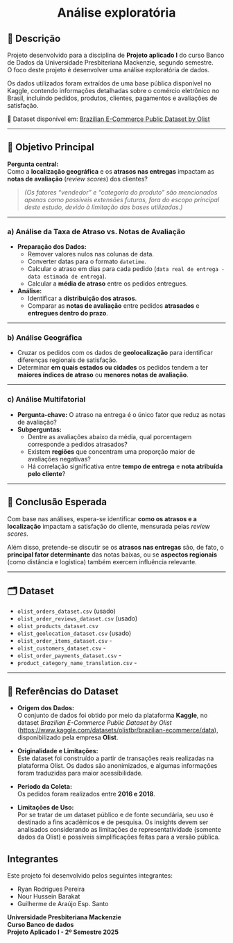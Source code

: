 <h1 align="center"> Análise exploratória </h1>

## 📌 Descrição

Projeto desenvolvido para a disciplina de **Projeto aplicado I** do curso Banco de Dados da Universidade Presbiteriana Mackenzie, segundo semestre.  
O foco deste projeto é desenvolver uma análise exploratória de dados.  

Os dados utilizados foram extraídos de uma base pública disponível no Kaggle, contendo informações detalhadas sobre o comércio eletrônico no Brasil, incluindo pedidos, produtos, clientes, pagamentos e avaliações de satisfação.  

📂 Dataset disponível em: [Brazilian E-Commerce Public Dataset by Olist](https://www.kaggle.com/datasets/olistbr/brazilian-ecommerce/data)

---

## 🎯 **Objetivo Principal**

**Pergunta central:**  
Como a **localização geográfica** e os **atrasos nas entregas** impactam as **notas de avaliação** (*review scores*) dos clientes?

> *(Os fatores “vendedor” e “categoria do produto” são mencionados apenas como possíveis extensões futuras, fora do escopo principal deste estudo, devido à limitação das bases utilizadas.)*

---

### a) **Análise da Taxa de Atraso vs. Notas de Avaliação**
- **Preparação dos Dados:**
  - Remover valores nulos nas colunas de data.  
  - Converter datas para o formato `datetime`.  
  - Calcular o atraso em dias para cada pedido (`data real de entrega - data estimada de entrega`).  
  - Calcular a **média de atraso** entre os pedidos entregues.  
- **Análise:**
  - Identificar a **distribuição dos atrasos**.  
  - Comparar as **notas de avaliação** entre pedidos **atrasados** e **entregues dentro do prazo**.  

---

### b) **Análise Geográfica**
- Cruzar os pedidos com os dados de **geolocalização** para identificar diferenças regionais de satisfação.  
- Determinar **em quais estados ou cidades** os pedidos tendem a ter **maiores índices de atraso** ou **menores notas de avaliação**.  

---

### c) **Análise Multifatorial**
- **Pergunta-chave:** O atraso na entrega é o único fator que reduz as notas de avaliação?  
- **Subperguntas:**
  - Dentre as avaliações abaixo da média, qual porcentagem corresponde a pedidos atrasados?  
  - Existem **regiões** que concentram uma proporção maior de avaliações negativas?  
  - Há correlação significativa entre **tempo de entrega** e **nota atribuída pelo cliente**?  

---

## 📌 **Conclusão Esperada**

Com base nas análises, espera-se identificar **como os atrasos e a localização** impactam a satisfação do cliente, mensurada pelas *review scores*.  

Além disso, pretende-se discutir se os **atrasos nas entregas** são, de fato, o **principal fator determinante** das notas baixas, ou se **aspectos regionais** (como distância e logística) também exercem influência relevante.  



---

## 🗂️ Dataset


- `olist_orders_dataset.csv`  (usado)  
- `olist_order_reviews_dataset.csv`  (usado)  
- `olist_products_dataset.csv`  
- `olist_geolocation_dataset.csv`  (usado)  
- `olist_order_items_dataset.csv`  -
- `olist_customers_dataset.csv`   -
- `olist_order_payments_dataset.csv`   -
- `product_category_name_translation.csv` -

---

## 📖 Referências do Dataset

- **Origem dos Dados:**  
  O conjunto de dados foi obtido por meio da plataforma **Kaggle**, no dataset *Brazilian E-Commerce Public Dataset by Olist* (https://www.kaggle.com/datasets/olistbr/brazilian-ecommerce/data), disponibilizado pela empresa **Olist**.  

- **Originalidade e Limitações:**  
  Este dataset foi construído a partir de transações reais realizadas na plataforma Olist. Os dados são anonimizados, e algumas informações foram traduzidas para maior acessibilidade.  

- **Período da Coleta:**  
  Os pedidos foram realizados entre **2016 e 2018**.  

- **Limitações de Uso:**  
  Por se tratar de um dataset público e de fonte secundária, seu uso é destinado a fins acadêmicos e de pesquisa. Os insights devem ser analisados considerando as limitações de representatividade (somente dados da Olist) e possíveis simplificações feitas para a versão pública.  



## Integrantes
Este projeto foi desenvolvido pelos seguintes integrantes:

- Ryan Rodrigues Pereira
- Nour Hussein Barakat
- Guilherme de Araújo Esp. Santo


**Universidade Presbiteriana Mackenzie** \
**Curso Banco de dados** \
**Projeto Aplicado I - 2º Semestre  2025** 


